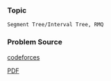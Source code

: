 ### Topic

    Segment Tree/Interval Tree, RMQ

### Problem Source

[codeforces](http://codeforces.com/gym/100093)

[PDF](http://codeforces.com/gym/100093/attachments/download/1236/20122013-tryenirovka-spbgu-b-5-zaprosy-na-otryezkye-dyeryevo-otryezkov-ru.pdf)
